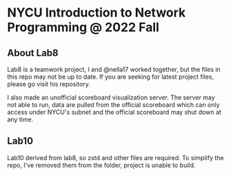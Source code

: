 # NYCU Introduction to Network Programming @ 2022 Fall

## About Lab8
Lab8 is a teamwork project, I and @nella17 worked together, but the files in this repo may not be up to date.
If you are seeking for latest project files, please go visit his repository.

I also made an unofficial scoreboard visualization server.
The server may not able to run, data are pulled from the official scoreboard which can only access under NYCU's subnet
and the official scoreboard may shut down at any time. 

## Lab10
Lab10 derived from lab8, so zstd and other files are required.
To simplify the repo, I've removed them from the folder, project is unable to build.
